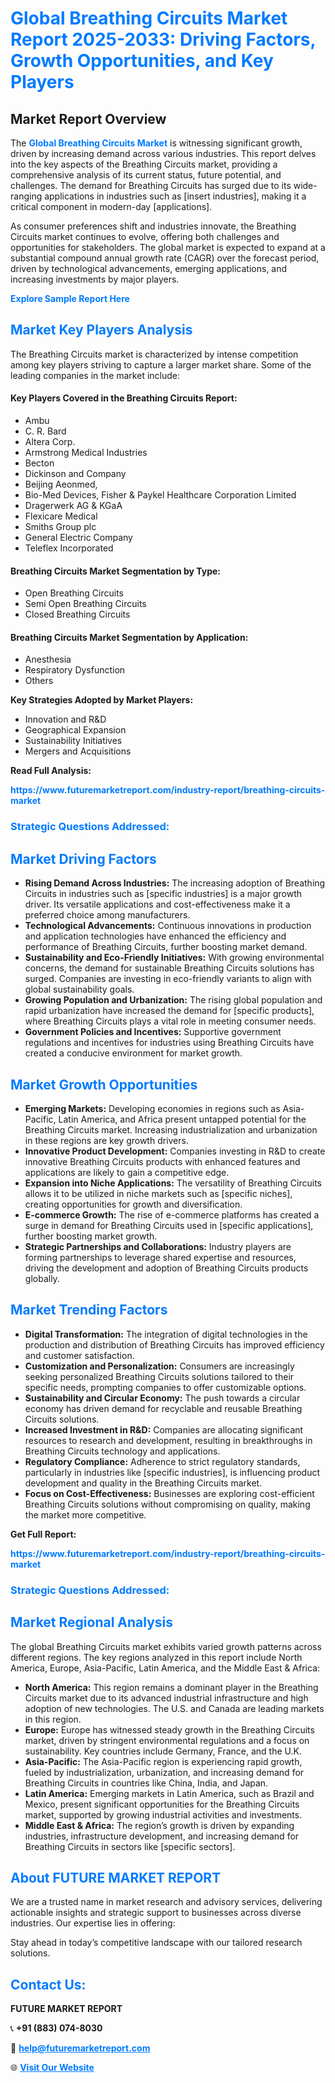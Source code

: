 <h1 style="color: #007BFF;">Global Breathing Circuits Market Report 2025-2033: Driving Factors, Growth Opportunities, and Key Players</h1>

<section id="overview">
<h2>Market Report Overview</h2>
<p>The <a href="https://www.futuremarketreport.com/industry-report/breathing-circuits-market" style="color: #007BFF; text-decoration: none;"><strong>Global Breathing Circuits Market</strong></a> is witnessing significant growth, driven by increasing demand across various industries. This report delves into the key aspects of the Breathing Circuits market, providing a comprehensive analysis of its current status, future potential, and challenges. The demand for Breathing Circuits has surged due to its wide-ranging applications in industries such as [insert industries], making it a critical component in modern-day [applications].</p>
<p>As consumer preferences shift and industries innovate, the Breathing Circuits market continues to evolve, offering both challenges and opportunities for stakeholders. The global market is expected to expand at a substantial compound annual growth rate (CAGR) over the forecast period, driven by technological advancements, emerging applications, and increasing investments by major players.</p>
</section>

<section id="overview">
<p><a href="https://www.futuremarketreport.com/request-sample/reportId=54273" style="color: #007BFF; text-decoration: none;"><strong>Explore Sample Report Here</strong></a></p>
</section>

<section id="key-players">
<h2 style="color: #007BFF;">Market Key Players Analysis</h2>
<p>The Breathing Circuits market is characterized by intense competition among key players striving to capture a larger market share. Some of the leading companies in the market include:</p>
<h4>Key Players Covered in the Breathing Circuits Report:</h4>
<ul><li>Ambu</li><li>C. R. Bard</li><li>Altera Corp.</li><li>Armstrong Medical Industries</li><li>Becton</li><li>Dickinson and Company</li><li>Beijing Aeonmed,</li><li>Bio-Med Devices, Fisher &amp; Paykel Healthcare Corporation Limited</li><li>Dragerwerk AG &amp; KGaA</li><li>Flexicare Medical</li><li>Smiths Group plc</li><li>General Electric Company</li><li>Teleflex Incorporated</li></ul>
<h4>Breathing Circuits Market Segmentation by Type:</h4>
<ul><li>Open Breathing Circuits</li><li>Semi Open Breathing Circuits</li><li>Closed Breathing Circuits</li></ul>

<h4>Breathing Circuits Market Segmentation by Application:</h4>
<ul><li>Anesthesia</li><li>Respiratory Dysfunction</li><li>Others</li></ul>
<p><strong>Key Strategies Adopted by Market Players:</strong></p>
<ul>
<li>Innovation and R&D</li>
<li>Geographical Expansion</li>
<li>Sustainability Initiatives</li>
<li>Mergers and Acquisitions</li>
</ul>
</section>

<section>
<p><strong>Read Full Analysis: </strong></p><a href="https://www.futuremarketreport.com/industry-report/breathing-circuits-market" style="color: #007BFF; text-decoration: none;"><strong>https://www.futuremarketreport.com/industry-report/breathing-circuits-market</strong></a>
<h3 style="color: #007BFF;">Strategic Questions Addressed:</h3>
</section>

<section id="driving-factors">
<h2 style="color: #007BFF;">Market Driving Factors</h2>
<ul>
<li><strong>Rising Demand Across Industries:</strong> The increasing adoption of Breathing Circuits in industries such as [specific industries] is a major growth driver. Its versatile applications and cost-effectiveness make it a preferred choice among manufacturers.</li>
<li><strong>Technological Advancements:</strong> Continuous innovations in production and application technologies have enhanced the efficiency and performance of Breathing Circuits, further boosting market demand.</li>
<li><strong>Sustainability and Eco-Friendly Initiatives:</strong> With growing environmental concerns, the demand for sustainable Breathing Circuits solutions has surged. Companies are investing in eco-friendly variants to align with global sustainability goals.</li>
<li><strong>Growing Population and Urbanization:</strong> The rising global population and rapid urbanization have increased the demand for [specific products], where Breathing Circuits plays a vital role in meeting consumer needs.</li>
<li><strong>Government Policies and Incentives:</strong> Supportive government regulations and incentives for industries using Breathing Circuits have created a conducive environment for market growth.</li>
</ul>
</section>

<section id="growth-opportunities">
<h2 style="color: #007BFF;">Market Growth Opportunities</h2>
<ul>
<li><strong>Emerging Markets:</strong> Developing economies in regions such as Asia-Pacific, Latin America, and Africa present untapped potential for the Breathing Circuits market. Increasing industrialization and urbanization in these regions are key growth drivers.</li>
<li><strong>Innovative Product Development:</strong> Companies investing in R&D to create innovative Breathing Circuits products with enhanced features and applications are likely to gain a competitive edge.</li>
<li><strong>Expansion into Niche Applications:</strong> The versatility of Breathing Circuits allows it to be utilized in niche markets such as [specific niches], creating opportunities for growth and diversification.</li>
<li><strong>E-commerce Growth:</strong> The rise of e-commerce platforms has created a surge in demand for Breathing Circuits used in [specific applications], further boosting market growth.</li>
<li><strong>Strategic Partnerships and Collaborations:</strong> Industry players are forming partnerships to leverage shared expertise and resources, driving the development and adoption of Breathing Circuits products globally.</li>
</ul>
</section>

<section id="trending-factors">
<h2 style="color: #007BFF;">Market Trending Factors</h2>
<ul>
<li><strong>Digital Transformation:</strong> The integration of digital technologies in the production and distribution of Breathing Circuits has improved efficiency and customer satisfaction.</li>
<li><strong>Customization and Personalization:</strong> Consumers are increasingly seeking personalized Breathing Circuits solutions tailored to their specific needs, prompting companies to offer customizable options.</li>
<li><strong>Sustainability and Circular Economy:</strong> The push towards a circular economy has driven demand for recyclable and reusable Breathing Circuits solutions.</li>
<li><strong>Increased Investment in R&D:</strong> Companies are allocating significant resources to research and development, resulting in breakthroughs in Breathing Circuits technology and applications.</li>
<li><strong>Regulatory Compliance:</strong> Adherence to strict regulatory standards, particularly in industries like [specific industries], is influencing product development and quality in the Breathing Circuits market.</li>
<li><strong>Focus on Cost-Effectiveness:</strong> Businesses are exploring cost-efficient Breathing Circuits solutions without compromising on quality, making the market more competitive.</li>
</ul>
</section>

<section>
<p><strong>Get Full Report: </strong></p><a href="https://www.futuremarketreport.com/industry-report/breathing-circuits-market" style="color: #007BFF; text-decoration: none;"><strong>https://www.futuremarketreport.com/industry-report/breathing-circuits-market</strong></a>
<h3 style="color: #007BFF;">Strategic Questions Addressed:</h3>
</section>


<section id="regional-analysis">
<h2 style="color: #007BFF;">Market Regional Analysis</h2>
<p>The global Breathing Circuits market exhibits varied growth patterns across different regions. The key regions analyzed in this report include North America, Europe, Asia-Pacific, Latin America, and the Middle East & Africa:</p>
<ul>
<li><strong>North America:</strong> This region remains a dominant player in the Breathing Circuits market due to its advanced industrial infrastructure and high adoption of new technologies. The U.S. and Canada are leading markets in this region.</li>
<li><strong>Europe:</strong> Europe has witnessed steady growth in the Breathing Circuits market, driven by stringent environmental regulations and a focus on sustainability. Key countries include Germany, France, and the U.K.</li>
<li><strong>Asia-Pacific:</strong> The Asia-Pacific region is experiencing rapid growth, fueled by industrialization, urbanization, and increasing demand for Breathing Circuits in countries like China, India, and Japan.</li>
<li><strong>Latin America:</strong> Emerging markets in Latin America, such as Brazil and Mexico, present significant opportunities for the Breathing Circuits market, supported by growing industrial activities and investments.</li>
<li><strong>Middle East & Africa:</strong> The region’s growth is driven by expanding industries, infrastructure development, and increasing demand for Breathing Circuits in sectors like [specific sectors].</li>
</ul>
</section>

<footer>
<h2 style="color: #007BFF;">About FUTURE MARKET REPORT</h2>
<p>We are a trusted name in market research and advisory services, delivering actionable insights and strategic support to businesses across diverse industries. Our expertise lies in offering:</p>

<p>Stay ahead in today’s competitive landscape with our tailored research solutions.</p>

<h2 style="color: #007BFF;">Contact Us:</h2>
<p><strong>FUTURE MARKET REPORT</strong></p>
<p>📞 <strong>+91 (883) 074-8030</strong></p>
<p>📧 <strong><a href="mailto:help@futuremarketreport.com" style="color: #007BFF;">help@futuremarketreport.com</a></strong></p>
<p>🌐 <strong><a href="https://www.futuremarketreport.com/" style="color: #007BFF;">Visit Our Website</a></strong></p>
</footer>